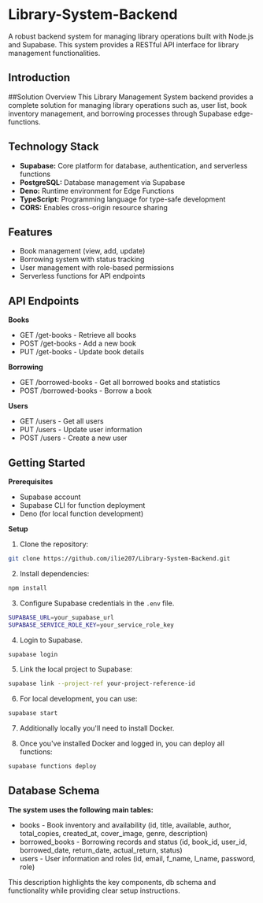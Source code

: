 # Library-System-Backend

A robust backend system for managing library operations built with Node.js and Supabase. This system provides a RESTful API interface for library management functionalities.

## Introduction

##Solution Overview
This Library Management System backend provides a complete solution for managing library operations such as, user list, book inventory management, and borrowing processes through Supabase edge-functions.

## Technology Stack

- **Supabase:** Core platform for database, authentication, and serverless functions
- **PostgreSQL:** Database management via Supabase
- **Deno:** Runtime environment for Edge Functions
- **TypeScript:** Programming language for type-safe development
- **CORS:** Enables cross-origin resource sharing

## Features

- Book management (view, add, update)
- Borrowing system with status tracking
- User management with role-based permissions
- Serverless functions for API endpoints

## API Endpoints

**Books**

- GET /get-books - Retrieve all books
- POST /get-books - Add a new book
- PUT /get-books - Update book details

**Borrowing**

- GET /borrowed-books - Get all borrowed books and statistics
- POST /borrowed-books - Borrow a book

**Users**

- GET /users - Get all users
- PUT /users - Update user information
- POST /users - Create a new user

## Getting Started

**Prerequisites**

- Supabase account
- Supabase CLI for function deployment
- Deno (for local function development)

**Setup**

1. Clone the repository:

```bash
git clone https://github.com/ilie207/Library-System-Backend.git
```

2. Install dependencies:

```bash
npm install
```

3. Configure Supabase credentials in the `.env` file.

```bash
SUPABASE_URL=your_supabase_url
SUPABASE_SERVICE_ROLE_KEY=your_service_role_key
```

4. Login to Supabase.

```bash
supabase login
```

5. Link the local project to Supabase:

```bash
supabase link --project-ref your-project-reference-id
```

6. For local development, you can use:

```bash
supabase start
```

7. Additionally locally you'll need to install Docker.

8. Once you've installed Docker and logged in, you can deploy all functions:

```bash
supabase functions deploy
```

## Database Schema

**The system uses the following main tables:**

- books - Book inventory and availability (id, title, available, author, total_copies, created_at, cover_image, genre, description)
- borrowed_books - Borrowing records and status (id, book_id, user_id, borrowed_date, return_date, actual_return, status)
- users - User information and roles (id, email, f_name, l_name, password, role)

This description highlights the key components, db schema and functionality while providing clear setup instructions.
